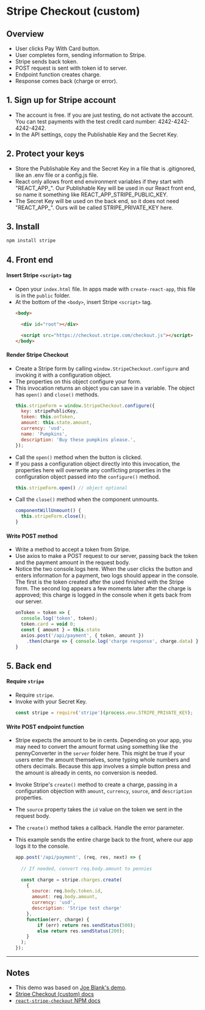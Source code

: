 # Stripe Checkout (custom)

## Overview

* User clicks Pay With Card button.
* User completes form, sending information to Stripe.
* Stripe sends back token.
* POST request is sent with token id to server.
* Endpoint function creates charge.
* Response comes back (charge or error).

## **1. Sign up for Stripe account**
- The account is free. If you are just testing, do not activate the account. You can test payments with the test credit card number: 4242-4242-4242-4242.
- In the API settings, copy the Publishable Key and the Secret Key.


## **2. Protect your keys**
- Store the Publishable Key and the Secret Key in a file that is .gitignored, like an .env file or a config.js file.
- React only allows front end environment variables if they start with "REACT_APP_". Our Publishable Key will be used in our React front end, so name it something like REACT_APP_STRIPE_PUBLIC_KEY.
- The Secret Key will be used on the back end, so it does not need "REACT_APP_". Ours will be called STRIPE_PRIVATE_KEY here.


## **3. Install** 
```sh
npm install stripe
```


## **4. Front end**

#### **Insert Stripe `<script>` tag**
- Open your `index.html` file. In apps made with `create-react-app`, this file is in the `public` folder.
- At the bottom of the `<body>`, insert Stripe `<script>` tag.
  ```html
  <body>

    <div id="root"></div>

    <script src="https://checkout.stripe.com/checkout.js"></script>
  </body>
  ```

#### **Render Stripe Checkout**
- Create a Stripe form by calling `window.StripeCheckout.configure` and invoking it with a configuration object. 
- The properties on this object configure your form. 
- This invocation returns an object you can save in a variable. The object has `open()` and `close()` methods.
  ```js
  this.stripeForm = window.StripeCheckout.configure({
    key: stripePublicKey,
    token: this.onToken,
    amount: this.state.amount,
    currency: 'usd',
    name: 'Pumpkins',
    description: 'Buy these pumpkins please.',
  });
  ```
- Call the `open()` method when the button is clicked. 
- If you pass a configuration object directly into this invocation, the properties here will overwrite any conflicting properties in the configuration object passed into the `configure()` method.
  ```js
  this.stripeForm.open() // object optional
  ```
- Call the `close()` method when the component unmounts.
  ```js
  componentWillUnmount() {
    this.stripeForm.close();
  }
  ```

#### **Write POST method**
- Write a method to accept a token from Stripe.
- Use axios to make a POST request to our server, passing back the token and the payment amount in the request body.
- Notice the two console.logs here. When the user clicks the button and enters information for a payment, two logs should appear in the console. The first is the token created after the used finished with the Stripe form. The second log appears a few moments later after the charge is approved; this charge is logged in the console when it gets back from our server.
  ```js
  onToken = token => {
    console.log('token', token);
    token.card = void 0;
    const { amount } = this.state
    axios.post('/api/payment', { token, amount })
      .then(charge => { console.log('charge response', charge.data) }););
  }
  ```


## **5. Back end**

#### **Require `stripe`**
- Require `stripe`.
- Invoke with your Secret Key.
  ```js
  const stripe = require('stripe')(process.env.STRIPE_PRIVATE_KEY);
  ```

#### **Write POST endpoint function**
- Stripe expects the amount to be in cents. Depending on your app, you may need to convert the amount format using something like the pennyConverter in the `server` folder here. This might be true if your users enter the amount themselves, some typing whole numbers and others decimals. Because this app involves a simple button press and the amount is already in cents, no conversion is needed.
- Invoke Stripe's `create()` method to create a charge, passing in a configuration objection with `amount`, `currency`, `source`, and `description` properties.
- The `source` property takes the `id` value on the token we sent in the request body.
- The `create()` method takes a callback. Handle the error parameter.
- This example sends the entire charge back to the front, where our app logs it to the console.

  ```js
  app.post('/api/payment', (req, res, next) => {
    
    // If needed, convert req.body.amount to pennies

    const charge = stripe.charges.create(
      {
        source: req.body.token.id,
        amount: req.body.amount,
        currency: 'usd',
        description: 'Stripe test charge'
      },
      function(err, charge) {
          if (err) return res.sendStatus(500);
          else return res.sendStatus(200);
      }
    );
  });
  ```

---

## Notes

  - This demo was based on [Joe Blank's demo](https://github.com/joeblank/react-stripe).
  - [Stripe Checkout (custom) docs](https://stripe.com/docs/checkout#integration-custom)
  - [`react-stripe-checkout` NPM docs](https://www.npmjs.com/package/react-stripe-checkout)
